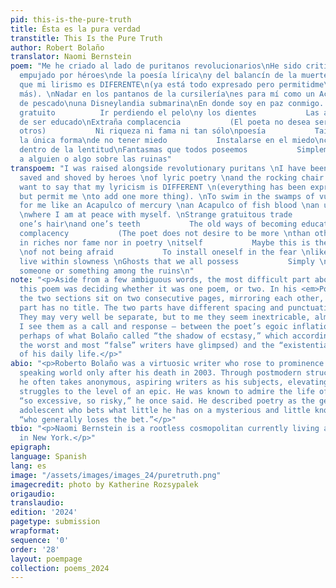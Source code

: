 ```yaml
---
pid: this-is-the-pure-truth
title: Ésta es la pura verdad
transtitle: This Is the Pure Truth
author: Robert Bolaño
translator: Naomi Bernstein
poem: "Me he criado al lado de puritanos revolucionarios\nHe sido criticado ayudado
  empujado por héroes\nde la poesía lírica\ny del balancín de la muerte.\nQuiero decir
  que mi lirismo es DIFERENTE\n(ya está todo expresado pero permitidme\nañadir algo
  más). \nNadar en los pantanos de la cursilería\nes para mí como un Acapulco de sangre
  de pescado\nuna Disneylandia submarina\nEn donde soy en paz conmigo. \n\nRaro oficio
  gratuito          Ir perdiendo el pelo\ny los dientes           Las antiguas maneras
  de ser educado\nExtraña complacencia           (El poeta no desea ser más\nque los
  otros)           Ni riqueza ni fama ni tan sólo\npoesía           Tai vez ésta sea
  la única forma\nde no tener miedo           Instalarse en el miedo\ncomo quien vive
  dentro de la lentitud\nFantasmas que todos poseemos           Simplemente\naguardando
  a alguien o algo sobre las ruinas"
transpoem: "I was raised alongside revolutionary puritans \nI have been criticized
  saved and shoved by heroes \nof lyric poetry \nand the rocking chair of death. \nI
  want to say that my lyricism is DIFFERENT \n(everything has been expressed already
  but permit me \nto add one more thing). \nTo swim in the swamps of vulgarity \nis
  for me like an Acapulco of mercury \nan Acapulco of fish blood \nan underwater Disneyland
  \nwhere I am at peace with myself. \nStrange gratuitous trade           To go losing
  one’s hair\nand one’s teeth           The old ways of becoming educated \nStrange
  complacency           (The poet does not desire to be more \nthan others)           Neither
  in riches nor fame nor in poetry \nitself           Maybe this is the only form
  \nof not being afraid           To install oneself in the fear \nlike those who
  live within slowness \nGhosts that we all possess           Simply \nwaiting for
  someone or something among the ruins\n"
note: "<p>Aside from a few ambiguous words, the most difficult part about translating
  this poem was deciding whether it was one poem, or two. In his <em>Poesía Reunida</em>,
  the two sections sit on two consecutive pages, mirroring each other, and the second
  part has no title. The two parts have different spacing and punctuation patterns.
  They may very well be separate, but to me they seem inextricable, almost dialectical.
  I see them as a call and response — between the poet’s egoic inflation (a result
  perhaps of what Bolaño called “the shadow of ecstasy,” which according to him, even
  the worst and most “false” writers have glimpsed) and the “existential mediocrity”
  of his daily life.</p>"
abio: "<p>Roberto Bolaño was a virtuosic writer who rose to prominence in the English
  speaking world only after his death in 2003. Through postmodern structures and flourishes,
  he often takes anonymous, aspiring writers as his subjects, elevating their quotidian
  struggles to the level of an epic. He was known to admire the life of the poet,
  “so excessive, so risky,” he once said. He described poetry as the gesture of an
  adolescent who bets what little he has on a mysterious and little known form, and
  “who generally loses the bet.”</p>"
tbio: "<p>Naomi Bernstein is a rootless cosmopolitan currently living and writing
  in New York.</p>"
epigraph:
language: Spanish
lang: es
image: "/assets/images/images_24/puretruth.png"
imagecredit: photo by Katherine Rozsypalek
origaudio:
translaudio:
edition: '2024'
pagetype: submission
wrapformat:
sequence: '0'
order: '28'
layout: poempage
collection: poems_2024
---
```

